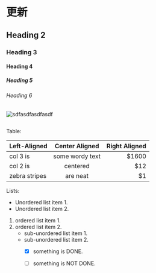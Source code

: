 # 更新

## Heading 2

### Heading 3

#### Heading 4

##### Heading 5

###### Heading 6

![sdfasdfasdfasdf](https://i.loli.net/2020/04/16/CNgTIJeBWxnAbi3.gif)

![]()


Table:

| Left-Aligned  | Center Aligned  | Right Aligned |
| :------------ | :-------------: | ------------: |
| col 3 is      | some wordy text |         $1600 |
| col 2 is      |    centered     |           $12 |
| zebra stripes |    are neat     |            $1 |

Lists:

* Unordered list item 1.
* Unordered list item 2.

1. ordered list item 1.
2. ordered list item 2.
   + sub-unordered list item 1.
   + sub-unordered list item 2.
     + [x] something is DONE.
     + [ ] something is NOT DONE.


